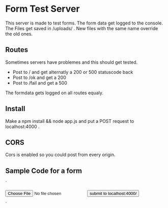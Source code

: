 # Form Test Server

This server is made to test forms. The form data get logged to the console. The Files get saved in /uploads/ . New files with the same name override the old ones.

## Routes

Sometimes servers have problemes and this should get tested.

*   Post to / and get alternatly a 200 or 500 statuscode back
*   Post to /ok and get a 200
*   Post to /fail and get a 500

The formdata gets logged on all routes equaly.

## Install

Make a npm install && node app.js and put a POST request to localhost:4000 .

## CORS

Cors is enabled so you could post from every origin.

## Sample Code for a form

`

<form action="http://localhost:4000/" method="POST" enctype="multipart/form-data">
    <input type="file" name="file" />
    <button type="submit">submit to localhost:4000/</button>
</form>
 
`
